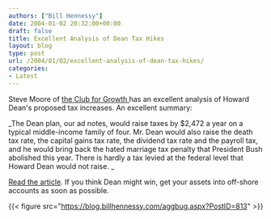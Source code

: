 ```yaml
---
authors: ["Bill Hennessy"]
date: 2004-01-02 20:32:00+00:00
draft: false
title: Excellent Analysis of Dean Tax Hikes
layout: blog
type: post
url: /2004/01/02/excellent-analysis-of-dean-tax-hikes/
categories:
- Latest
---
```


Steve Moore of [the Club for Growth ](https://www.clubforgrowth.org/)has an excellent analysis of Howard Dean's proposed tax increases. An excellent summary: 

_The Dean plan, our ad notes, would raise taxes by $2,472 a year on a typical middle-income family of four. Mr. Dean would also raise the death tax rate, the capital gains tax rate, the dividend tax rate and the payroll tax, and he would bring back the hated marriage tax penalty that President Bush abolished this year. There is hardly a tax levied at the federal level that Howard Dean would not raise. _

[Read the article](https://online.wsj.com/article/0,,SB107300503823525600,00.html?mod=opinion%5Fmain%5Fcommentaries). If you think Dean might win, get your assets into off-shore accounts as soon as possible.

{{< figure src="https://blog.billhennessy.com/aggbug.aspx?PostID=813" >}}

